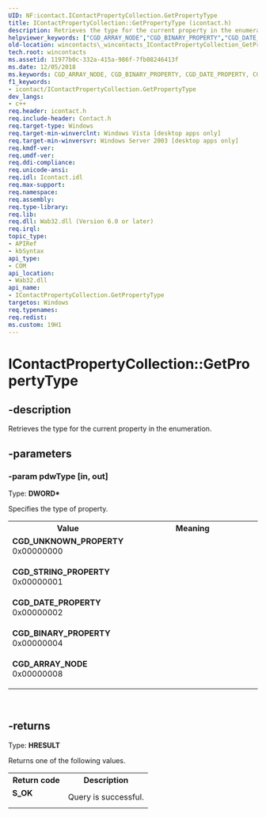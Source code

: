 ```yaml
---
UID: NF:icontact.IContactPropertyCollection.GetPropertyType
title: IContactPropertyCollection::GetPropertyType (icontact.h)
description: Retrieves the type for the current property in the enumeration.
helpviewer_keywords: ["CGD_ARRAY_NODE","CGD_BINARY_PROPERTY","CGD_DATE_PROPERTY","CGD_STRING_PROPERTY","CGD_UNKNOWN_PROPERTY","GetPropertyType","GetPropertyType method [Windows Contacts]","GetPropertyType method [Windows Contacts]","IContactPropertyCollection interface","IContactPropertyCollection interface [Windows Contacts]","GetPropertyType method","IContactPropertyCollection.GetPropertyType","IContactPropertyCollection::GetPropertyType","_wincontacts_IContactPropertyCollection_GetPropertyType","icontact/IContactPropertyCollection::GetPropertyType","wincontacts._wincontacts_IContactPropertyCollection_GetPropertyType"]
old-location: wincontacts\_wincontacts_IContactPropertyCollection_GetPropertyType.htm
tech.root: wincontacts
ms.assetid: 11977b0c-332a-415a-986f-7fb08246413f
ms.date: 12/05/2018
ms.keywords: CGD_ARRAY_NODE, CGD_BINARY_PROPERTY, CGD_DATE_PROPERTY, CGD_STRING_PROPERTY, CGD_UNKNOWN_PROPERTY, GetPropertyType, GetPropertyType method [Windows Contacts], GetPropertyType method [Windows Contacts],IContactPropertyCollection interface, IContactPropertyCollection interface [Windows Contacts],GetPropertyType method, IContactPropertyCollection.GetPropertyType, IContactPropertyCollection::GetPropertyType, _wincontacts_IContactPropertyCollection_GetPropertyType, icontact/IContactPropertyCollection::GetPropertyType, wincontacts._wincontacts_IContactPropertyCollection_GetPropertyType
f1_keywords:
- icontact/IContactPropertyCollection.GetPropertyType
dev_langs:
- c++
req.header: icontact.h
req.include-header: Contact.h
req.target-type: Windows
req.target-min-winverclnt: Windows Vista [desktop apps only]
req.target-min-winversvr: Windows Server 2003 [desktop apps only]
req.kmdf-ver: 
req.umdf-ver: 
req.ddi-compliance: 
req.unicode-ansi: 
req.idl: Icontact.idl
req.max-support: 
req.namespace: 
req.assembly: 
req.type-library: 
req.lib: 
req.dll: Wab32.dll (Version 6.0 or later)
req.irql: 
topic_type:
- APIRef
- kbSyntax
api_type:
- COM
api_location:
- Wab32.dll
api_name:
- IContactPropertyCollection.GetPropertyType
targetos: Windows
req.typenames: 
req.redist: 
ms.custom: 19H1
---
```


# IContactPropertyCollection::GetPropertyType


## -description


Retrieves the type for the current property in the enumeration.


## -parameters




### -param pdwType [in, out]

Type: <b>DWORD*</b>

Specifies the type of property. 

<table>
<tr>
<th>Value</th>
<th>Meaning</th>
</tr>
<tr>
<td width="40%"><a id="CGD_UNKNOWN_PROPERTY"></a><a id="cgd_unknown_property"></a><dl>
<dt><b>CGD_UNKNOWN_PROPERTY</b></dt>
<dt>0x00000000</dt>
</dl>
</td>
<td width="60%"></td>
</tr>
<tr>
<td width="40%"><a id="CGD_STRING_PROPERTY"></a><a id="cgd_string_property"></a><dl>
<dt><b>CGD_STRING_PROPERTY</b></dt>
<dt>0x00000001</dt>
</dl>
</td>
<td width="60%"></td>
</tr>
<tr>
<td width="40%"><a id="CGD_DATE_PROPERTY"></a><a id="cgd_date_property"></a><dl>
<dt><b>CGD_DATE_PROPERTY</b></dt>
<dt>0x00000002</dt>
</dl>
</td>
<td width="60%"></td>
</tr>
<tr>
<td width="40%"><a id="CGD_BINARY_PROPERTY"></a><a id="cgd_binary_property"></a><dl>
<dt><b>CGD_BINARY_PROPERTY</b></dt>
<dt>0x00000004</dt>
</dl>
</td>
<td width="60%"></td>
</tr>
<tr>
<td width="40%"><a id="CGD_ARRAY_NODE"></a><a id="cgd_array_node"></a><dl>
<dt><b>CGD_ARRAY_NODE</b></dt>
<dt>0x00000008</dt>
</dl>
</td>
<td width="60%"></td>
</tr>
</table>
 


## -returns



Type: <b>HRESULT</b>

Returns one of the following values.

<table>
<tr>
<th>Return code</th>
<th>Description</th>
</tr>
<tr>
<td width="40%">
<dl>
<dt><b>S_OK</b></dt>
</dl>
</td>
<td width="60%">
Query is successful. 

</td>
</tr>
</table>
 



